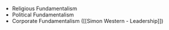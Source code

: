 - Religious Fundamentalism
- Political Fundamentalism
- Corporate Fundamentalism ([[Simon Western - Leadership]])